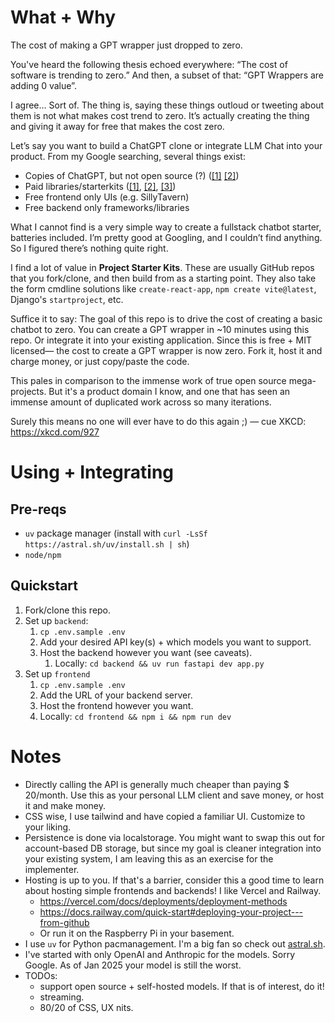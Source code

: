 # What + Why
The cost of making a GPT wrapper just dropped to zero.

You've heard the following thesis echoed everywhere: “The cost of software is trending to zero.” And then, a subset of that: “GPT Wrappers are adding 0 value”.

I agree… Sort of. The thing is, saying these things outloud or tweeting about them is not what makes cost trend to zero. It’s actually creating the thing and giving it away for free that makes the cost zero.

Let’s say you want to build a ChatGPT clone or integrate LLM Chat into your product.
From my Google searching, several things exist:
- Copies of ChatGPT, but not open source (?) ([\[1\]](https://t3.chat/) [\[2\]](https://chat.thunderlink.me/))
- Paid libraries/starterkits ([\[1\]](https://enhanceui.gumroad.com/l/chatgpt-template-starter-kit), [\[2\]](https://github.com/horizon-ui/chatgpt-ai-template), [\[3\]](https://letsremote.lemonsqueezy.com/buy/8aea640f-0ea4-42c6-a171-8624e59198d4?discount=100))
- Free frontend only UIs (e.g. SillyTavern)
- Free backend only frameworks/libraries

What I cannot find is a very simple way to create a fullstack chatbot starter, batteries included. I’m pretty good at Googling, and I couldn’t find anything. So I figured there’s nothing quite right.

I find a lot of value in **Project Starter Kits**. These are usually GitHub repos that you fork/clone, and then build from as a starting point. They also take the form cmdline solutions like `create-react-app`, `npm create vite@latest`, Django's `startproject`, etc.

Suffice it to say: The goal of this repo is to drive the cost of creating a basic chatbot to zero. You can create a GPT wrapper in ~10 minutes using this repo. Or integrate it into your existing application. Since this is free + MIT licensed— the cost to create a GPT wrapper is now zero. Fork it, host it and charge money, or just copy/paste the code.

This pales in comparison to the immense work of true open source mega-projects. But it's a product domain I know, and one that has seen an immense amount of duplicated work across so many iterations.

Surely this means no one will ever have to do this again ;\) — cue XKCD: https://xkcd.com/927

# Using + Integrating
## Pre-reqs
- `uv` package manager (install with `curl -LsSf https://astral.sh/uv/install.sh | sh`)
- `node/npm`

## Quickstart
1. Fork/clone this repo.
2. Set up `backend`:
   1. `cp .env.sample .env` 
   2. Add your desired API key(s) + which models you want to support. 
   3. Host the backend however you want (see caveats).   
      1. Locally: `cd backend && uv run fastapi dev app.py`
3. Set up `frontend`
   1. `cp .env.sample .env`
   2. Add the URL of your backend server. 
   3. Host the frontend however you want.
   4. Locally: `cd frontend && npm i && npm run dev`


# Notes
* Directly calling the API is generally much cheaper than paying \$ 20/month. Use this as your personal LLM client and save money, or host it and make money.
* CSS wise, I use tailwind and have copied a familiar UI. Customize to your liking.
* Persistence is done via localstorage. You might want to swap this out for account-based DB storage, but since my goal is cleaner integration into your existing system, I am leaving this as an exercise for the implementer.
* Hosting is up to you. If that's a barrier, consider this a good time to learn about hosting simple frontends and backends! I like Vercel and Railway.
  * https://vercel.com/docs/deployments/deployment-methods
  * https://docs.railway.com/quick-start#deploying-your-project---from-github
  * Or run it on the Raspberry Pi in your basement.
* I use `uv` for Python pacmanagement. I'm a big fan so check out [astral.sh](astral.sh).
* I've started with only OpenAI and Anthropic for the models. Sorry Google. As of Jan 2025 your model is still the worst.
* TODOs:
  * support open source + self-hosted models. If that is of interest, do it!
  * streaming.
  * 80/20 of CSS, UX nits.

